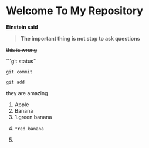 # Welcome To My Repository
**Einstein said**
> __The important thing is not stop to ask questions__

~~this is wrong~~

```git status``

`git commit`

``git add``

they are amazing
1. Apple
2. Banana
3.   1.green banana
4.     *red banana
5.     
